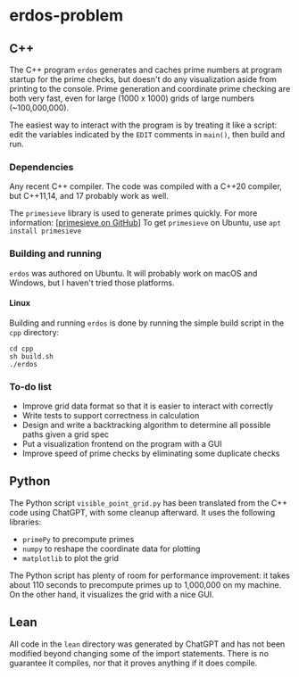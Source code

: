 # erdos-problem

## C++
The C++ program `erdos` generates and caches prime numbers at program startup for the prime checks, but doesn't do any visualization aside from printing to the console. Prime generation and coordinate prime checking are both very fast, even for large (1000 x 1000) grids of large numbers (~100,000,000).

The easiest way to interact with the program is by treating it like a script: edit the variables indicated by the `EDIT` comments in `main()`, then build and run.

### Dependencies
Any recent C++ compiler. The code was compiled with a C++20 compiler, but C++11,14, and 17 probably work as well.

The `primesieve` library is used to generate primes quickly. For more information: [[primesieve on GitHub](https://github.com/kimwalisch/primesieve/)]
To get `primesieve` on Ubuntu, use `apt install primesieve`

### Building and running
`erdos` was authored on Ubuntu. It will probably work on macOS and Windows, but I haven't tried those platforms.

#### Linux
Building and running `erdos` is done by running the simple build script in the `cpp` directory:
```
cd cpp
sh build.sh
./erdos
```

### To-do list
* Improve grid data format so that it is easier to interact with correctly
* Write tests to support correctness in calculation
* Design and write a backtracking algorithm to determine all possible paths given a grid spec
* Put a visualization frontend on the program with a GUI
* Improve speed of prime checks by eliminating some duplicate checks

## Python
The Python script `visible_point_grid.py` has been translated from the C++ code using ChatGPT, with some cleanup afterward. It uses the following libraries:
* `primePy` to precompute primes
* `numpy` to reshape the coordinate data for plotting
* `matplotlib` to plot the grid

The Python script has plenty of room for performance improvement: it takes about 110 seconds to precompute primes up to 1,000,000 on my machine. On the other hand, it visualizes the grid with a nice GUI.

## Lean
All code in the `lean` directory was generated by ChatGPT and has not been modified beyond changing some of the import statements. There is no guarantee it compiles, nor that it proves anything if it does compile.